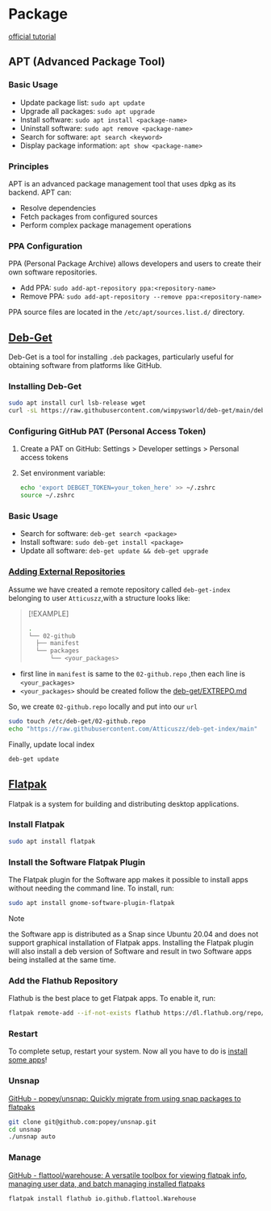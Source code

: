 # Package

[official tutorial](https://help.ubuntu.com/community/Repositories/Ubuntu)

## APT (Advanced Package Tool)

### Basic Usage

- Update package list: `sudo apt update`
- Upgrade all packages: `sudo apt upgrade`
- Install software: `sudo apt install <package-name>`
- Uninstall software: `sudo apt remove <package-name>`
- Search for software: `apt search <keyword>`
- Display package information: `apt show <package-name>`

### Principles

APT is an advanced package management tool that uses dpkg as its backend. APT can:
- Resolve dependencies
- Fetch packages from configured sources
- Perform complex package management operations

### PPA Configuration

PPA (Personal Package Archive) allows developers and users to create their own software repositories.

- Add PPA: `sudo add-apt-repository ppa:<repository-name>`
- Remove PPA: `sudo add-apt-repository --remove ppa:<repository-name>`

PPA source files are located in the `/etc/apt/sources.list.d/` directory.

## [Deb-Get](https://github.com/wimpysworld/deb-get)

Deb-Get is a tool for installing `.deb` packages, particularly useful for obtaining software from platforms like GitHub.

### Installing Deb-Get

```bash
sudo apt install curl lsb-release wget
curl -sL https://raw.githubusercontent.com/wimpysworld/deb-get/main/deb-get | sudo -E bash -s install deb-get
```

### Configuring GitHub PAT (Personal Access Token)

1. Create a PAT on GitHub: Settings > Developer settings > Personal access tokens
2. Set environment variable:

   ```bash
   echo 'export DEBGET_TOKEN=your_token_here' >> ~/.zshrc
   source ~/.zshrc
   ```

### Basic Usage

- Search for software: `deb-get search <package>`
- Install software: `sudo deb-get install <package>`
- Update all software: `deb-get update && deb-get upgrade`

### [Adding External Repositories](https://github.com/wimpysworld/deb-get/tree/main?tab=readme-ov-file#adding-external-repositories)

Assume we have created a remote repository called `deb-get-index` belonging to user `Atticuszz`,with a structure looks like:

> [!EXAMPLE]
>
>```bash
>.
>└── 02-github
>	├── manifest
>	└── packages
>		└── <your_packages>
>```

- first line in `manifest` is same to the `02-github.repo` ,then each line is `<your_packages>`
- `<your_packages>` should be created follow the [deb-get/EXTREPO.md](https://github.com/wimpysworld/deb-get/blob/main/EXTREPO.md)

So, we create `02-github.repo` locally and put into our `url`

```bash
sudo touch /etc/deb-get/02-github.repo
echo "https://raw.githubusercontent.com/Atticuszz/deb-get-index/main" | sudo tee /etc/deb-get/02-github.repo
```

Finally, update local index

```bash
deb-get update
```

## [Flatpak](https://flathub.org/)

Flatpak is a system for building and distributing desktop applications.

### Install Flatpak

```bash
sudo apt install flatpak
```

### Install the Software Flatpak Plugin

The Flatpak plugin for the Software app makes it possible to install apps without needing the command line. To install, run:

```bash
sudo apt install gnome-software-plugin-flatpak
```

> [!Note]
> the Software app is distributed as a Snap since Ubuntu 20.04 and does not support graphical installation of Flatpak apps. Installing the Flatpak plugin will also install a deb version of Software and result in two Software apps being installed at the same time.

### Add the Flathub Repository

Flathub is the best place to get Flatpak apps. To enable it, run:

```bash
flatpak remote-add --if-not-exists flathub https://dl.flathub.org/repo/flathub.flatpakrepo
```

### Restart

To complete setup, restart your system. Now all you have to do is [install some apps](https://flathub.org/)!

### Unsnap

[GitHub - popey/unsnap: Quickly migrate from using snap packages to flatpaks](https://github.com/popey/unsnap)

```bash
git clone git@github.com:popey/unsnap.git
cd unsnap 
./unsnap auto
```


### Manage
[GitHub - flattool/warehouse: A versatile toolbox for viewing flatpak info, managing user data, and batch managing installed flatpaks](https://github.com/flattool/warehouse)
```bash
flatpak install flathub io.github.flattool.Warehouse
```